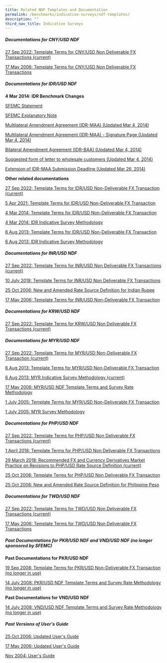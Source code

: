 ```yaml
---
title: Related NDF Templates and Documentation
permalink: /benchmarks/indicative-surveys/ndf-templates/
description: ""
third_nav_title: Indicative Surveys
---
```

##### Documentations for CNY/USD NDF #####
[27 Sep 2022: Template Terms for CNY/USD Non Deliverable FX Transactions (current)](/files/Indicative%20Survey/NDF/CNY-USD/2022-09-27-CNY%20Template%20Rev%202006.pdf)

[17 May 2006: Template Terms for CNY/USD Non Deliverable FX Transactions](/files/Indicative%20Survey/NDF/CNY-USD/2006-05-17-CNY_USD%20NDF%20Template%20(17%20Mar%202006).pdf)

##### Documentations for IDR/USD NDF #####
**4 Mar 2014: IDR Benchmark Changes**

[SFEMC Statement](/files/Indicative%20Survey/NDF/IDR%20USD/2014-03-14-SFEMC_Statement_dtd_4_Mar_2014.pdf)

[SFEMC Explanatory Note](/files/Indicative%20Survey/NDF/IDR%20USD/2014-03-14-SFEMC%20Explanatory%20Note%20dtd%204%20Mar%202014.pdf)

[Multilateral Amendment Agreement (IDR-MAA) (Updated Mar 4, 2014)](/files/Indicative%20Survey/NDF/IDR%20USD/2014-03-14-Multilateral%20Amendment%20Agreement.pdf)

[Multilateral Amendment Agreement (IDR-MAA) - Signature Page (Updated Mar 4, 2014)](/files/Indicative%20Survey/NDF/IDR%20USD/2014-03-14-IDR-MAA%20Signature%20Page%20dtd%204%20Mar%202014.docx)

[Bilateral Amendment Agreement (IDR-BAA) (Updated Mar 4, 2014)](/files/Indicative%20Survey/NDF/IDR%20USD/2014-03-14-IDR-BAA%20dtd%204%20Mar%202014.docx)

[Suggested form of letter to wholesale customers (Updated Mar 4, 2014)](/files/Indicative%20Survey/NDF/IDR%20USD/2014-03-14-IDR-MAA%20Post-Pub%20Letter%204%20Mar%202014.docx)

[Extension of IDR-MAA Submission Deadline (Updated Mar 26, 2014)](/files/Indicative%20Survey/NDF/IDR%20USD/2014-03-14-Extension_of_IDR-MAA_Submission_Deadline.pdf)

**Other related documentations**

[27 Sep 2022: Template Terms for IDR/USD Non-Deliverable FX Transaction (current)](/files/Indicative%20Survey/NDF/IDR%20USD/2022-09-27-IDR%20NDF%20Template%20Rev%20%202014.pdf)

[5 Apr 2021: Template Terms for IDR/USD Non-Deliverable FX Transaction](/files/Indicative%20Survey/NDF/IDR%20USD/2021-04-05-Template%20Terms%20for%20IDRUSD%20Non-Deliverable%20FX%20Transaction_IDR%20NDF%20Template%20Rev%202014.pdf)

[4 Mar 2014: Template Terms for IDR/USD Non-Deliverable FX Transaction](/files/Indicative%20Survey/NDF/IDR%20USD/2014-03-04-IDR%20NDF%20Template%20Rev%20dtd%204%20Mar%202014.pdf)

[4 Mar 2014: IDR Indicative Survey Methodology](/files/Indicative%20Survey/NDF/IDR%20USD/2014-03-04-IDR%20Methodology%20Rev%20dtd%204%20Mar%202014.pdf)

[6 Aug 2013: Template Terms for IDR/USD Non-Deliverable FX Transaction](/files/Indicative%20Survey/NDF/IDR%20USD/2013-08-06-IDR%20USD%20NDF%20template%20dtd%206%20Aug%202013.pdf)

[6 Aug 2013: IDR Indicative Survey Methodology](/files/Indicative%20Survey/NDF/IDR%20USD/2013-08-06-IDR%20Indicative%20Survey%20Methodology.pdf)

##### Documentations for INR/USD NDF #####
[27 Sep 2022: Template Terms for INR/USD Non Deliverable FX Transactions (current)](/files/Indicative%20Survey/NDF/INR-USD/2022-09-27-INR%20Template%20Rev%202018.pdf)

[10 July 2018: Template Terms for INR/USD Non Deliverable FX Transactions](/files/Indicative%20Survey/NDF/INR-USD/2018-07-10-INR_USD%20NDF%20Template%20(10%20July%202018).pdf)

[25 Oct 2006: New and Amended Rate Source Definition for Indian Rupee](/files/Indicative%20Survey/NDF/INR-USD/2006-10-25-New%20and%20Amended%20Rate%20Source%20Definition.pdf)

[17 May 2006: Template Terms for INR/USD Non-Deliverable FX Transaction](/files/Indicative%20Survey/NDF/INR-USD/2006-05-17-INR%20Template%20Rev%20dtd%2017%20May%202006.pdf)

##### Documentations for KRW/USD NDF ##### 
[27 Sep 2022: Template Terms for KRW/USD Non Deliverable FX Transactions (current)](/files/Indicative%20Survey/NDF/KRW-USD/2022-09-27-KRW%20Template%20Rev%202006.pdf)

##### Documentations for MYR/USD NDF #####
[27 Sep 2022: Template Terms for MYR/USD Non-Deliverable FX Transaction (current)](/files/Indicative%20Survey/NDF/MYR-USD/2022-09-27-MYR%20NDF%20Template%20Rev%202016.pdf)

[6 Aug 2013: Template Terms for MYR/USD Non-Deliverable FX Transaction](/files/Indicative%20Survey/NDF/MYR-USD/2013-08-06-MYR%20USD%20NDF%20Template%20dtd%206%20Aug%202013.pdf)

[6 Aug 2013: MYR Indicative Survey Methodology (current)](/files/Indicative%20Survey/NDF/MYR-USD/2013-08-06-MYR%20Indicative%20Survey%20Methodology.pdf)

[17 May 2006: MYR/USD NDF Template Terms and Survey Rate Methodology](/files/Indicative%20Survey/NDF/MYR-USD/2006-05-17-MYR%20Doc%20Package%20dtd%2017%20May%202006.pdf)

[1 July 2005: Template Terms for MYR/USD Non-Deliverable FX Transaction](/files/Indicative%20Survey/NDF/MYR-USD/2005-07-01-MYR%20Confirmation%20Template%20dtd%201%20July%202005.pdf)

[1 July 2005: MYR Survey Methodology](/files/Indicative%20Survey/NDF/MYR-USD/2005-07-01-MYR%20Survey%20Methodology%20dtd%201%20July%202005.pdf)

##### Documentations for PHP/USD NDF #####
[27 Sep 2022: Template Terms for PHP/USD Non Deliverable FX Transactions (current)](/files/Indicative%20Survey/NDF/PHP-USD/2022-09-27-PHP%20Template%20Rev%20April%202018.pdf)

[1 April 2018: Template Terms for PHP/USD Non Deliverable FX Transactions](/files/Indicative%20Survey/NDF/PHP-USD/2018-04-01-SFEMC%20PHP%20Template%20Revised%20(1%20April%202018).pdf)

[29 March 2018: Recommended FX and Currency Derivatives Market Practice on Revisions to PHP/USD Rate Source Definition (current)](/files/Indicative%20Survey/NDF/PHP-USD/2018-03-29%20Market%20Practice_PHP%20Template%20Term.pdf)

[25 Oct 2006: Template Terms for PHP/USD Non Deliverable FX Transaction](/files/Indicative%20Survey/NDF/PHP-USD/2006-10-25-PHP%20Template%20Rev%20dtd%2025%20Oct%202006.pdf)

[25 Oct 2006: New and Amended Rate Source Definition for Philippine Peso](/files/Indicative%20Survey/NDF/PHP-USD/2006-10-25-New%20and%20Amended%20Rate%20Source%20Definition.pdf)

##### Documentations for TWD/USD NDF #####
[27 Sep 2022: Template Terms for TWD/USD Non Deliverable FX Transactions (current)](/files/Indicative%20Survey/NDF/TWD-USD/2022-09-27-TWD%20Template%20Rev%202006.pdf)

[17 May 2006: Template Terms for TWD/USD Non Deliverable FX Transactions](/files/Indicative%20Survey/NDF/TWD-USD/2006-05-17-TWD_USD%20NDF%20Template%20(17%20May%202006).pdf)

##### Past Documentations for PKR/USD NDF and VND/USD NDF (no longer sponsored by SFEMC) #####
**Past Documentations for PKR/USD NDF**

[19 Sep 2008: Template Terms for PKR/USD Non-Deliverable FX Transaction (no longer in use)](/files/Indicative%20Survey/NDF/PKR-USD/2008-09-19-PKR%20Template%20dtd%2019%20Sep%202008.pdf)

[14 July 2008: PKR/USD NDF Template Terms and Survey Rate Methodology (no longer in use)](/files/Indicative%20Survey/NDF/PKR-USD/2008-07-14-PKR%20and%20VND%20Documentation%20package.pdf)

**Past Documentations for VND/USD NDF**

[14 July 2008: VND/USD NDF Template Terms and Survey Rate Methodology (no longer in use)](/files/Indicative%20Survey/NDF/PKR-USD/2008-07-14-PKR%20and%20VND%20Documentation%20package.pdf)

##### Past Versions of User's Guide #####

[25 Oct 2006: Updated User's Guide](/files/Indicative%20Survey/NDF/2006-10-25-User%20Guide%20dtd%2025%20Oct%202006.pdf)

[17 May 2006: Updated User's Guide](/files/Indicative%20Survey/NDF/2006-05-17-User%20Guide%20dtd%2017%20May%202006.pdf)

[ Nov 2004: User's Guide](/files/Indicative%20Survey/NDF/2004-11-01-User%20Guide%20dtd%201%20Nov%202004.pdf)
